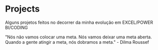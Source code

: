 # Projects 
Alguns projetos feitos no decorrer da minha evolução em EXCEL/POWER BI/CODING


"Nós não vamos colocar uma meta. Nós vamos deixar uma meta aberta. Quando a gente atingir a meta, nós dobramos a meta." - Dilma Roussef 
